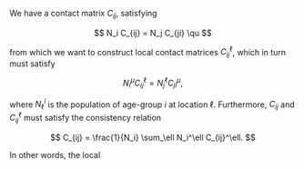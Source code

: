We have a contact matrix $C_{ij}$, satisfying

$$
N_i C_{ij} = N_j C_{ji} \qu
$$

 from which we want to construct local contact matrices $C^\ell_{ij}$, which in turn must satisfy

$$
N_i^\mu C^\ell_{ij} = N_j^\ell C^\mu_{ji},
$$

where $N^i_{\ell}$ is the population of age-group $i$ at location $\ell$. Furthermore, $C_{ij}$ and $C^\ell_{ij}$ must satisfy the consistency relation

$$
C_{ij} = \frac{1}{N_i} \sum_\ell N_i^\ell C_{ij}^\ell.
$$

In other words, the local 
<!--stackedit_data:
eyJoaXN0b3J5IjpbMTUzMTQ5Nzk1NF19
-->